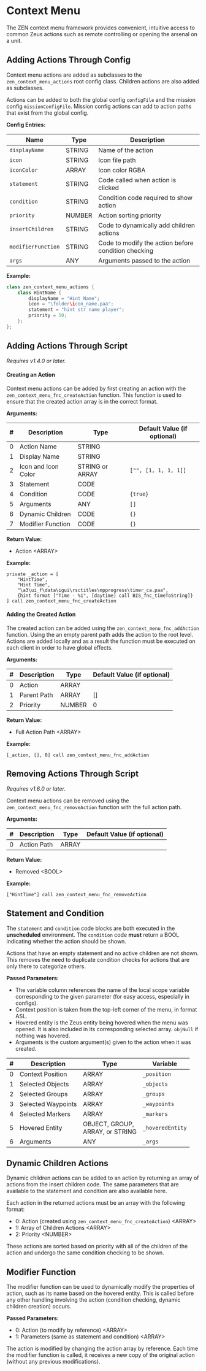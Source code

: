 # Context Menu

The ZEN context menu framework provides convenient, intuitive access to common Zeus actions such as remote controlling or opening the arsenal on a unit.

## Adding Actions Through Config

Context menu actions are added as subclasses to the `zen_context_menu_actions` root config class.
Children actions are also added as subclasses.

Actions can be added to both the global config `configFile` and the mission config `missionConfigFile`.
Mission config actions can add to action paths that exist from the global config.

**Config Entries:**

Name | Type | Description
---- | ---- | -----------
`displayName` | STRING | Name of the action
`icon` | STRING | Icon file path
`iconColor` | ARRAY | Icon color RGBA
`statement` | STRING | Code called when action is clicked
`condition` | STRING | Condition code required to show action
`priority` | NUMBER | Action sorting priority
`insertChildren` | STRING | Code to dynamically add children actions
`modifierFunction` | STRING | Code to modify the action before condition checking
`args` | ANY | Arguments passed to the action

**Example:**

```cpp
class zen_context_menu_actions {
    class HintName {
        displayName = "Hint Name";
        icon = "\folder\icon_name.paa";
        statement = "hint str name player";
        priority = 50;
    };  
};
```

## Adding Actions Through Script

_Requires v1.4.0 or later._

#### Creating an Action

Context menu actions can be added by first creating an action with the `zen_context_menu_fnc_createAction` function.
This function is used to ensure that the created action array is in the correct format.

**Arguments:**

 \#   | Description | Type | Default Value (if optional)
:---: | ----------- | ---- | ---------------------------
0 | Action Name | STRING |
1 | Display Name | STRING |
2 | Icon and Icon Color | STRING or ARRAY | `["", [1, 1, 1, 1]]`
3 | Statement | CODE |
4 | Condition | CODE | `{true}`
5 | Arguments | ANY | `[]`
6 | Dynamic Children | CODE | `{}`
7 | Modifier Function | CODE | `{}`

**Return Value:**

- Action &lt;ARRAY&gt;

**Example:**

```clike
private _action = [
    "HintTime",
    "Hint Time",
    "\a3\ui_f\data\igui\rsctitles\mpprogress\timer_ca.paa",
    {hint format ["Time - %1", [daytime] call BIS_fnc_timeToString]}
] call zen_context_menu_fnc_createAction
```

#### Adding the Created Action

The created action can be added using the `zen_context_menu_fnc_addAction` function.
Using the an empty parent path adds the action to the root level.
Actions are added locally and as a result the function must be executed on each client in order to have global effects.

**Arguments:**

 \#   | Description | Type | Default Value (if optional)
:---: | ----------- | ---- | ---------------------------
0 | Action | ARRAY
1 | Parent Path | ARRAY | []
2 | Priority | NUMBER | 0

**Return Value:**

- Full Action Path &lt;ARRAY&gt;

**Example:**

```clike
[_action, [], 0] call zen_context_menu_fnc_addAction
```

## Removing Actions Through Script

_Requires v1.6.0 or later._

Context menu actions can be removed using the `zen_context_menu_fnc_removeAction` function with the full action path.

**Arguments:**

 \#   | Description | Type | Default Value (if optional)
:---: | ----------- | ---- | ---------------------------
0 | Action Path | ARRAY

**Return Value:**

- Removed &lt;BOOL&gt;

**Example:**

```clike
["HintTime"] call zen_context_menu_fnc_removeAction
```

## Statement and Condition

The `statement` and `condition` code blocks are both executed in the **unscheduled** environment.
The `condition` code **must** return a BOOL indicating whether the action should be shown.

Actions that have an empty statement and no active children are not shown.
This removes the need to duplicate condition checks for actions that are only there to categorize others.

**Passed Parameters:**

- The variable column references the name of the local scope variable corresponding to the given parameter (for easy access, especially in configs).
- Context position is taken from the top-left corner of the menu, in format ASL.
- Hovered entity is the Zeus entity being hovered when the menu was opened. It is also included in its corresponding selected array. `objNull` if nothing was hovered.
- Arguments is the custom argument(s) given to the action when it was created.


 \#   | Description | Type | Variable
:---: | ----------- | ---- | --------
0 | Context Position | ARRAY | `_position`
1 | Selected Objects | ARRAY | `_objects`
2 | Selected Groups | ARRAY | `_groups`
3 | Selected Waypoints | ARRAY | `_waypoints`
4 | Selected Markers | ARRAY | `_markers`
5 | Hovered Entity | OBJECT, GROUP,<br/>ARRAY, or STRING | `_hoveredEntity`
6 | Arguments | ANY | `_args`

## Dynamic Children Actions

Dynamic children actions can be added to an action by returning an array of actions from the insert children code.
The same parameters that are available to the statement and condition are also available here.

Each action in the returned actions must be an array with the following format:

- 0: Action (created using `zen_context_menu_fnc_createAction`) &lt;ARRAY&gt;
- 1: Array of Children Actions &lt;ARRAY&gt;
- 2: Priority &lt;NUMBER&gt;

These actions are sorted based on priority with all of the children of the action and undergo the same condition checking to be shown.

## Modifier Function

The modifier function can be used to dynamically modify the properties of action, such as its name based on the hovered entity.
This is called before any other handling involving the action (condition checking, dynamic children creation) occurs.

**Passed Parameters:**

- 0: Action (to modify by reference) &lt;ARRAY&gt;
- 1: Parameters (same as statement and condition) &lt;ARRAY&gt;

The action is modified by changing the action array by reference.
Each time the modifier function is called, it receives a new copy of the original action (without any previous modifications).
